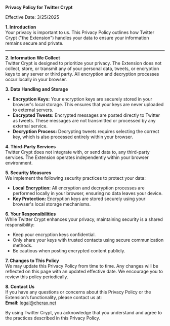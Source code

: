 **Privacy Policy for Twitter Crypt**

Effective Date: 3/25/2025  

**1. Introduction**  
Your privacy is important to us. This Privacy Policy outlines how Twitter Crypt ("the Extension") handles your data to ensure your information remains secure and private.

---

**2. Information We Collect**  
Twitter Crypt is designed to prioritize your privacy. The Extension does not collect, store, or transmit any of your personal data, tweets, or encryption keys to any server or third party. All encryption and decryption processes occur locally in your browser.

**3. Data Handling and Storage**  
- **Encryption Keys:** Your encryption keys are securely stored in your browser's local storage. This ensures that your keys are never uploaded to external servers.  
- **Encrypted Tweets:** Encrypted messages are posted directly to Twitter as tweets. These messages are not transmitted or processed by any external service.  
- **Decryption Process:** Decrypting tweets requires selecting the correct key, which is also processed entirely within your browser.  

**4. Third-Party Services**  
Twitter Crypt does not integrate with, or send data to, any third-party services. The Extension operates independently within your browser environment.

**5. Security Measures**  
We implement the following security practices to protect your data:  
- **Local Encryption:** All encryption and decryption processes are performed locally in your browser, ensuring no data leaves your device.  
- **Key Protection:** Encryption keys are stored securely using your browser's local storage mechanisms.  

**6. Your Responsibilities**  
While Twitter Crypt enhances your privacy, maintaining security is a shared responsibility:  
- Keep your encryption keys confidential.  
- Only share your keys with trusted contacts using secure communication methods.  
- Be cautious when posting encrypted content publicly.

**7. Changes to This Policy**  
We may update this Privacy Policy from time to time. Any changes will be reflected on this page with an updated effective date. We encourage you to review this policy periodically.

**8. Contact Us**  
If you have any questions or concerns about this Privacy Policy or the Extension’s functionality, please contact us at:  
**Email:** legal@cherax.net  

By using Twitter Crypt, you acknowledge that you understand and agree to the practices described in this Privacy Policy.
